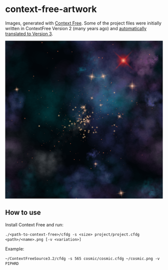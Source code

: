 # context-free-artwork
Images, generated with [Context Free](https://github.com/MtnViewJohn/context-free). Some of the project files were initially written in ContextFree Version 2 (many years ago) and [automatically translated to Version 3](https://www.contextfreeart.org/gallery/translate.php).

![alt text](https://github.com/spiralnegative/context-free-artwork/blob/master/cosmic/cosmic_PIPHRD.png)

## How to use
Install Context Free and run:
```
./<path-to-context-free>/cfdg -s <size> project/project.cfdg <path>/<name>.png [-v <variation>]
```
Example:
```
~/ContextFreeSource3.2/cfdg -s 565 cosmic/cosmic.cfdg ~/cosmic.png -v PIPHRD
```
